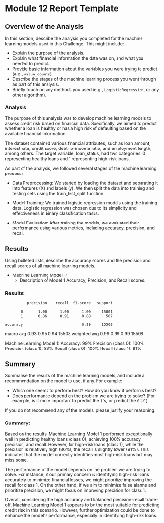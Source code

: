 # Module 12 Report Template

## Overview of the Analysis

In this section, describe the analysis you completed for the machine learning models used in this Challenge. This might include:

* Explain the purpose of the analysis.
* Explain what financial information the data was on, and what you needed to predict.
* Provide basic information about the variables you were trying to predict (e.g., `value_counts`).
* Describe the stages of the machine learning process you went through as part of this analysis.
* Briefly touch on any methods you used (e.g., `LogisticRegression`, or any other algorithm).

### Analysis
The purpose of this analysis was to develop machine learning models to assess credit risk based on financial data. Specifically, we aimed to predict whether a loan is healthy or has a high risk of defaulting based on the available financial information.

The dataset contained various financial attributes, such as loan amount, interest rate, credit score, debt-to-income ratio, and employment length, among others. The target variable, loan_status, had two categories: 0 representing healthy loans and 1 representing high-risk loans.

As part of the analysis, we followed several stages of the machine learning process:

- Data Preprocessing: We started by loading the dataset and separating it into features (X) and labels (y). We then split the data into training and testing sets using the train_test_split function.

- Model Training: We trained logistic regression models using the training data. Logistic regression was chosen due to its simplicity and effectiveness in binary classification tasks.

- Model Evaluation: After training the models, we evaluated their performance using various metrics, including accuracy, precision, and recall.


## Results

Using bulleted lists, describe the accuracy scores and the precision and recall scores of all machine learning models.

* Machine Learning Model 1:
    * Description of Model 1 Accuracy, Precision, and Recall scores.


### Results:
              precision    recall  f1-score   support

           0       1.00      1.00      1.00     15001
           1       0.86      0.91      0.88       507

    accuracy                           0.99     15508
   macro avg       0.93      0.95      0.94     15508
weighted avg       0.99      0.99      0.99     15508


Machine Learning Model 1:
Accuracy: 99%
Precision (class 0): 100%
Precision (class 1): 86%
Recall (class 0): 100%
Recall (class 1): 91%



## Summary

Summarise the results of the machine learning models, and include a recommendation on the model to use, if any. For example:

* Which one seems to perform best? How do you know it performs best?
* Does performance depend on the problem we are trying to solve? (For example, is it more important to predict the `1`'s, or predict the `0`'s? )

If you do not recommend any of the models, please justify your reasoning.

### Summary:

Based on the results, Machine Learning Model 1 performed exceptionally well in predicting healthy loans (class 0), achieving 100% accuracy, precision, and recall. However, for high-risk loans (class 1), while the precision is relatively high (86%), the recall is slightly lower (91%). This indicates that the model correctly identifies most high-risk loans but may miss some.

The performance of the model depends on the problem we are trying to solve. For instance, if our primary concern is identifying high-risk loans accurately to minimize financial losses, we might prioritize improving the recall for class 1. On the other hand, if we aim to minimize false alarms and prioritize precision, we might focus on improving precision for class 1.

Overall, considering the high accuracy and balanced precision-recall trade-off, Machine Learning Model 1 appears to be the most suitable for predicting credit risk in this scenario. However, further optimization could be done to enhance the model's performance, especially in identifying high-risk loans.

